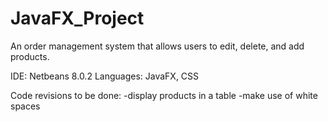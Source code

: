 # JavaFX_Project
An order management system that allows users to edit, delete, and add products.

IDE: Netbeans 8.0.2
Languages: JavaFX, CSS

Code revisions to be done:
-display products in a table
-make use of white spaces
